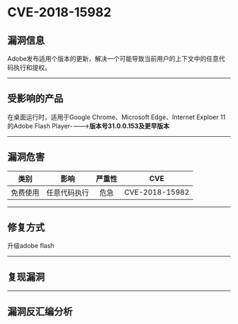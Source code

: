 # CVE-2018-15982

## 漏洞信息

Adobe发布适用个版本的更新，解决一个可能导致当前用户的上下文中的任意代码执行和提权。

------

## 受影响的产品

在桌面运行时，适用于Google Chrome、Microsoft Edge、Internet Exploer 11的Adobe Flash Player---->**版本号31.0.0.153及更早版本**

------

## 漏洞危害

|   类别   |     影响     | 严重性 |      CVE       |
| :------: | :----------: | :----: | :------------: |
| 免费使用 | 任意代码执行 |  危急  | CVE-2018-15982 |

------

## 修复方式

升级adobe flash

------

## 复现漏洞

------

## 漏洞反汇编分析

